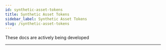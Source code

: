 ```yaml
---
id: synthetic-asset-tokens
title: Synthetic Asset Tokens
sidebar_label: Synthetic Asset Tokens
slug: /synthetic-asset-tokens
---
```


These docs are actively being developed

---
